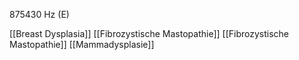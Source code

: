 875430 Hz (E)

[[Breast Dysplasia]]
[[Fibrozystische Mastopathie]]
[[Fibrozystische Mastopathie]]
[[Mammadysplasie]]